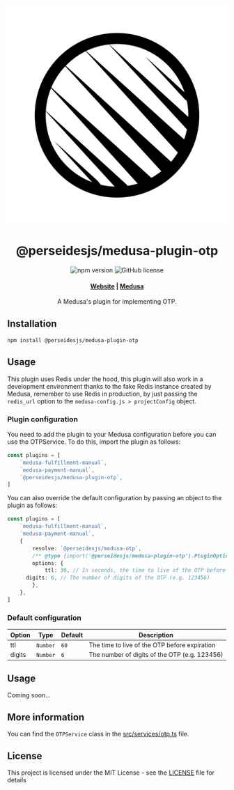 <p align="center">
  <a href="https://www.github.com/perseidesjs">
  <picture>
    <source media="(prefers-color-scheme: dark)" srcset="./.r/dark.png" width="128" height="128">
    <source media="(prefers-color-scheme: light)" srcset="./.r/light.png" width="128" height="128">
    <img alt="Perseides logo" src="./.r/light.png">
    </picture>
  </a>
</p>
<h1 align="center">
  @perseidesjs/medusa-plugin-otp
</h1>

<p align="center">
  <img src="https://img.shields.io/npm/v/@perseidesjs/medusa-plugin-otp" alt="npm version">
  <img src="https://img.shields.io/github/license/perseidesjs/medusa-plugin-otp" alt="GitHub license">
</p>

<h4 align="center">
  <a href="https://perseides.org">Website</a> |
  <a href="https://www.medusajs.com">Medusa</a>
</h4>

<p align="center">
 A Medusa's plugin for implementing OTP.
</p>

<h2>
  Installation
</h2>

```bash
npm install @perseidesjs/medusa-plugin-otp
```

<h2>
  Usage
</h2>
<p>
This plugin uses Redis under the hood, this plugin will also work in a development environment thanks to the fake Redis instance created by Medusa, remember to use Redis in production, by just passing the <code>redis_url</code> option to the <code>medusa-config.js > projectConfig</code> object.
</p>

<h3>
  Plugin configuration
</h3>

<p>
You need to add the plugin to your Medusa configuration before you can use the OTPService. To do this, import the plugin as follows: 
</p>

```ts
const plugins = [
	`medusa-fulfillment-manual`,
	`medusa-payment-manual`,
	`@perseidesjs/medusa-plugin-otp`,
]
```

<p>You can also override the default configuration by passing an object to the plugin as follows: </p>

```ts
const plugins = [
	`medusa-fulfillment-manual`,
	`medusa-payment-manual`,
	{
		resolve: `@perseidesjs/medusa-otp`,
		/** @type {import('@perseidesjs/medusa-plugin-otp').PluginOptions} */
		options: {
			ttl: 30, // In seconds, the time to live of the OTP before expiration
      digits: 6, // The number of digits of the OTP (e.g. 123456)
		},
	},
]
```

<h3> Default configuration </h3>

<table>
  <thead>
    <tr>
      <th>Option</th>
      <th>Type</th>
      <th>Default</th>
      <th>Description</th>
    </tr>
  </thead>
  <tbody>
    <tr>
      <td>ttl</td>
      <td><code>Number</code></td>
      <td><code>60</code></td>
      <td>The time to live of the OTP before expiration</td>
    </tr>
    <tr>
      <td>digits</td>
      <td><code>Number</code></td>
      <td><code>6</code></td>
      <td>The number of digits of the OTP (e.g. 123456)</td>
    </tr>
  </tbody>
</table>

<h2> Usage </h2>

<p>Coming soon...</p>


<h2> More information </h2>
<p> You can find the <code>OTPService</code> class in the <a href="https://github.com/perseidesjs/medusa-plugin-otp/blob/main/src/services/otp.ts">src/services/otp.ts</a> file.</p>

<h2>License</h2>
<p> This project is licensed under the MIT License - see the <a href="./LICENSE.md">LICENSE</a> file for details</p>
